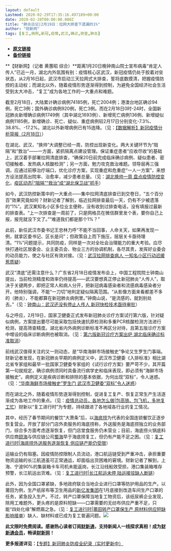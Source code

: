 ```yaml
---
layout: default
Lastmod: 2020-02-29T17:35:16.497189+00:00
date: 2020-02-20T00:00:00.000Z
title: "肺炎日记|2月19日：拉网大排查下遗漏的1%"
author: "财新网"
tags: [复工,病例,新冠,疫情,武汉,确诊,排查,肺炎]
---
```


* [**原文链接**](http://www.caixin.com/2020-02-20/101517912.html)
* [**备份链接**](http://archive.is/DtAZ5)


**【财新网】（记者 黄蕙昭 综合）**距离1月20日晚钟南山院士宣布病毒“肯定人传人”已近一月，湖北内外氛围有别：疫情核心区武汉，新冠疫情仍处于胶着对垒状态，从2月16日起，武汉市启动三天拉网式大排查，誓将底数摸清，把握疫情防控的主动权；而湖北以外，随着疫情形势逐渐得到控制，为避免全国经济社会生活受到太大冲击，“复工”成为各地工作的一大重点和难题。

截至2月18日，大陆累计确诊病例74185例，死亡2004例；港澳台地区确诊94例，死亡3例；国外确诊病例920例，死亡3例。而在2月18日0时-24时，全国新冠肺炎新增确诊病例1749例（其中湖北1693例）、新增死亡病例136例、新增疑似病例1185例，新增确诊、死亡、疑似、重症病例较2月17日分别变化-7.3%、38.8%、-17.2%。湖北以外新增病例已有15连降。（见：[【数据解析】新冠疫情分析简报（2月18日）](http://database.caixin.com/2020-02-19/101517567.html)）

在湖北、武汉，“换帅”大调整已经一周，防控出现新变化。两大关键环节为“阻隔”和“救治”——一方面，紧抓隔离点建设管理。保证重症患者“应收尽收”的基础上，武汉着手部署拉网清底排查，“确保20日前完成临床确诊病例、疑似患者、密切接触者、发热病人核酸检测”；另一方面，勉力攻克救治难题。领导层再三强调，应通过前移治疗端口，优化诊疗方案，实现重症和危重症“一人一方案”，来想方设法提高出院率、治愈率，减少患者总量。（见：[湖北换帅一周 盘点疫情防控变化](http://china.caixin.com/2020-02-19/101517727.html)，[疫区动态|“阻隔”“救治”成“湖北保卫战”抓手](http://china.caixin.com/2020-02-19/101517755.html)）

如今，武汉防控新策中的一大重点——集中拉网清底排查已到交卷日，“五个百分百”效果究竟如何？财新记者了解到，临近拉网排查最后一天，仍有不少被遗落的“1%”。武汉某知名小区多位业主便称，没有收到过排查电话，没有填报过最新的排查表。“上一次排查是一周前了，只是网格员在微信群里发个表，要你自己上报，报完就没下文了。”“难道我们都是那个1%？”

此前，新任武汉市委书记王忠林力呼“不能不当回事，人命关天，如果再发现一例，就拿区委书记、区长是问”；但政策自上而下施压，层层关卡亟待理清。“1%”问题提示，共同防疫，同样是一次对全社会治理能力的重大考验。应尽快打通社区居委会、业主委员会、物业三方的协调机制，各尽其责，发挥好业委会的动员能力，使之与社区有效对接。（见：[武汉拉网排查病人 一知名小区行动迟缓惹质疑](http://www.caixin.com/2020-02-19/101517517.html)）

武汉“清底”还需注意什么？广东省2月18日疫情发布会上，中国工程院院士钟南山提出，当前检测精度和效率仍待提高——武汉要想真正停止新冠肺炎“人传人”，取决于关键两步，即把正常人和病人分开，把新冠病毒感染者和流感病毒感染者分开。他特别强调，不能“一刀切”地判定疑似隔离范围。“从影像方面来看都差不多的（肺炎），不能都算在新冠肺炎病例里。”钟南山说，“是流感的，就到别处去。”（见：[钟南山：武汉还没有停止人传人 新冠快检技术亟待审批](http://www.caixin.com/2020-02-19/101517394.html)）

与之呼应，2月19日，国家卫健委正式发布新冠肺炎诊疗方案试行第六版，针对疑似病例，方案提出要尽可能采取包括快速抗原检测和多重PCR核酸检测方法进行检测，提高筛查精度。湖北省内外病例诊断标准不再区分对待，且第五版诊疗方案中增设的临床诊断病例也被取消。（见：[第六版新冠诊疗方案出炉 湖北临床确诊标准取消](http://www.caixin.com/2020-02-19/101517559.html)）

前线武汉值得关注的又一则动态，是“华南海鲜市场接触史”争论又生罗生门事端。财新记者发现，在新冠肺炎早期的病例定义中，武汉市卫健委《入排标准》相比湖北省专家组和最早一批国家卫健委专家组的《试行诊疗方案》要严苛不少，其开篇第一句就规定，确诊病例须同时具备流行病学史和临床表现，即必须有“海鲜市场接触史”。病例定义是疾病诊断和排除的基本依据，为何出现“双标”，令人迷惑。（见：[“华南海鲜市场接触史”罗生门 武汉市卫健委“双标”令人迷惑](http://www.caixin.com/2020-02-19/101517544.html)）

而在湖北之外，随着疫情形势逐渐得到控制，促进复工复产、恢复正常生产生活逐渐成为各地工作的重点。（见：[疫情总动员，各地怎么做|包高铁、包飞机，多地复工忙](http://china.caixin.com/2020-02-19/101517769.html)）财新以“复工进行时”为专题，持续跟进了各地域各行业的复工情况。

其中，经历了春节期间的餐饮“大萧条”后，以[海底捞](http://www.caixin.com/hot/haidilao.html)为代表的全国连锁餐饮正逐步恢复营业。开放了部分门店外卖服务的海底捞称，外送服务是海底捞独立的业务部门，综合多方面考虑逐渐恢复，但门店堂食服务仍未营业；目前，海底捞火锅底料供应商[颐海](http://search.caixin.com/search/%E9%A2%90%E6%B5%B7.html)与供应链公司[蜀海](http://search.caixin.com/search/%E8%9C%80%E6%B5%B7.html)早于海底捞复工，但仍有产能不足之困。（见：[复工进行时|海底捞外送服务逐渐恢复 供应链产能仍受限](http://www.caixin.com/2020-02-19/101517817.html)）

运输业仍有阻塞。因疫情防控限制人员流动，港口航运链受到严重冲击，承担重要物资运输的长江航道虽可正常通运，却面临出货困难的窘境。财新记者了解到，上海、宁波90%的集装箱卡车司机未能返岗，长江沿线船效受损，港口集装箱堆存预警，长江航运出货难。（见：[复工进行时|长江航运未停 陆运接驳缺人断链](http://companies.caixin.com/2020-02-19/101517734.html)）

此外，因为全国口罩紧缺，多地政府联合当地企业进行口罩等防护用品的生产。以莆田为例，生产纸尿布等卫生用品的[新亿发集团](http://search.caixin.com/search/%E6%96%B0%E4%BA%BF%E5%8F%91%E9%9B%86%E5%9B%A2.html)在1月底接到改造车间生产口罩的任务，紧急投入生产。不过，转产口罩保障当地复工物资后，该纸尿裤企业发现，除用工难题外，更头疼的是原料短缺——口罩需要的无纺布供应严重不足，只能“四处化缘”解燃眉之急。（见：[复工进行时|莆田转产口罩保生产 原材料供应短缺影响接单](http://www.caixin.com/2020-02-19/101517827.html)）缺人、缺材料或已成为复工普遍问题。[![](/images/post/d02a42d9cb3dec9320e5f550278911c7.ico)](http://www.caixin.com/2020-02-20/101517912.html)

**此文限时免费阅读。感谢热心读者订阅[财新通](http://mall.caixin.com/mall/web/product/product.html?id=733&originReferrer=appfree&channelSource=appfree)，支持新闻人一线探求真相！成为[财新通会员](http://mall.caixin.com/mall/web/list/list.html?type=127&originReferrer=appfree&channelSource=appfree)，畅读[财新网](https://datayi.cn/1lnZaaidYRRn)！**

**更多报道详见：**[【专题】新冠肺炎防疫全纪录（实时更新中）](http://m.app.caixin.com/m_topic_detail/1473.html)

